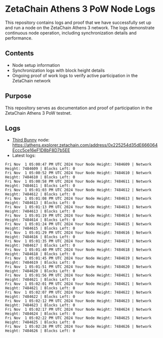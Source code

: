# ZetaChain Athens 3 PoW Node Logs
This repository contains logs and proof that we have successfully set up and run a node on the ZetaChain Athens 3 network. The logs demonstrate continuous node operation, including synchronization details and performance.

## Contents
- Node setup information
- Synchronization logs with block height details
- Ongoing proof of work logs to verify active participation in the ZetaChain network

## Purpose
This repository serves as documentation and proof of participation in the ZetaChain Athens 3 PoW testnet.

## Logs

- [Third Bunny](https://thirdbunny.xyz/) node: https://athens.explorer.zetachain.com/address/0x225254d35dE666064Eccc5ce16eF1D8bF8D7b5EE
- Latest logs:
```
Fri Nov  1 05:00:47 PM UTC 2024 Your Node Height: 7484609 | Network Height: 7484609 | Blocks Left: 0
Fri Nov  1 05:00:52 PM UTC 2024 Your Node Height: 7484610 | Network Height: 7484610 | Blocks Left: 0
Fri Nov  1 05:00:58 PM UTC 2024 Your Node Height: 7484611 | Network Height: 7484611 | Blocks Left: 0
Fri Nov  1 05:01:03 PM UTC 2024 Your Node Height: 7484612 | Network Height: 7484612 | Blocks Left: 0
Fri Nov  1 05:01:08 PM UTC 2024 Your Node Height: 7484613 | Network Height: 7484613 | Blocks Left: 0
Fri Nov  1 05:01:13 PM UTC 2024 Your Node Height: 7484613 | Network Height: 7484613 | Blocks Left: 0
Fri Nov  1 05:01:19 PM UTC 2024 Your Node Height: 7484614 | Network Height: 7484614 | Blocks Left: 0
Fri Nov  1 05:01:24 PM UTC 2024 Your Node Height: 7484615 | Network Height: 7484615 | Blocks Left: 0
Fri Nov  1 05:01:29 PM UTC 2024 Your Node Height: 7484616 | Network Height: 7484616 | Blocks Left: 0
Fri Nov  1 05:01:35 PM UTC 2024 Your Node Height: 7484617 | Network Height: 7484617 | Blocks Left: 0
Fri Nov  1 05:01:40 PM UTC 2024 Your Node Height: 7484618 | Network Height: 7484618 | Blocks Left: 0
Fri Nov  1 05:01:45 PM UTC 2024 Your Node Height: 7484619 | Network Height: 7484619 | Blocks Left: 0
Fri Nov  1 05:01:51 PM UTC 2024 Your Node Height: 7484620 | Network Height: 7484620 | Blocks Left: 0
Fri Nov  1 05:01:56 PM UTC 2024 Your Node Height: 7484621 | Network Height: 7484621 | Blocks Left: 0
Fri Nov  1 05:02:01 PM UTC 2024 Your Node Height: 7484621 | Network Height: 7484621 | Blocks Left: 0
Fri Nov  1 05:02:07 PM UTC 2024 Your Node Height: 7484622 | Network Height: 7484622 | Blocks Left: 0
Fri Nov  1 05:02:12 PM UTC 2024 Your Node Height: 7484623 | Network Height: 7484623 | Blocks Left: 0
Fri Nov  1 05:02:17 PM UTC 2024 Your Node Height: 7484624 | Network Height: 7484624 | Blocks Left: 0
Fri Nov  1 05:02:22 PM UTC 2024 Your Node Height: 7484625 | Network Height: 7484625 | Blocks Left: 0
Fri Nov  1 05:02:28 PM UTC 2024 Your Node Height: 7484626 | Network Height: 7484626 | Blocks Left: 0
```
